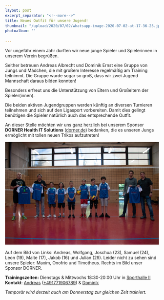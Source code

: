 ```yaml
---
layout: post
excerpt_separator: "<!--more-->"
title: Neues Outfit für unsere Jugend!
thumbnail: "/upload/2020/07/02/whatsapp-image-2020-07-02-at-17-36-25.jpeg"
photoalbum: ''

---
```

Vor ungefähr einem Jahr durften wir neue junge Spieler und Spielerinnen in unserem Verein begrüßen.

Seither betreuen Andreas Albrecht und Dominik Ernst eine Gruppe von Jungs und Mädchen, die mit großem Interesse regelmäßig am Training teilnimmt. Die Gruppe wurde sogar so groß, dass wir zwei Jugend Mannschaft daraus bilden konnten!

Besonders erfreut uns die Unterstützung von Eltern und Großeltern der Spieler(innen).

Die beiden aktiven Jugendgruppen werden künftig an diversen Turnieren teilnehmen und sich auf den Ligasport vorbereiten. Damit dies gelingt benötigen die Spieler natürlich auch das entsprechende Outfit.

An dieser Stelle möchten wir uns ganz herzlich bei unserem Sponsor **DORNER Health IT Solutions** ([dorner.de](https://www.dorner.de/)) bedanken, die es unseren Jungs ermöglicht mit tollen neuen Trikos aufzutreten!

![](/upload/2020/07/02/whatsapp-image-2020-07-01-at-08-09-30.jpeg)

Auf dem Bild von Links: Andreas, Wolfgang, Joschua (23), Samuel (24), Leon (19), Malte (17), Jakob (16) und Julian (29). Leider nicht zu sehen sind unsere Spieler: Maxim, Onofrio und Timotheus. Rechts im Bild unser Sponsor DORNER.

**Trainingszeiten:** Dienstags & Mittwochs 18:30-20:00 Uhr in [Sporthalle II](https://goo.gl/maps/g3XhvCS9gpR2)  
**Kontakt**: [Andreas](mailto:andreas@vcmuellheim.de) ([+491771906789](tel:+491771906789)) & [Dominik](mailto:dominik@vcmuellheim.de)

_Temporär wird derzeit auch am Donnerstag zur gleichen Zeit trainiert._